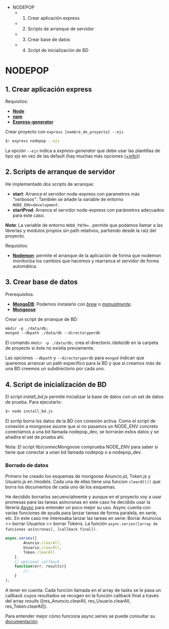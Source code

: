 <!-- MarkdownTOC -->

- NODEPOP
    - 1. Crear aplicación express
    - 2. Scripts de arranque de servidor
    - 3. Crear base de datos
    - 4. Script de inicialización de BD

<!-- /MarkdownTOC -->

# NODEPOP

## 1. Crear aplicación express

Requisitos:
- [**Node**](https://nodejs.org/en/download/)
- [**npm**](https://docs.npmjs.com/getting-started/installing-node)
- [**Express-generator**](http://expressjs.com/en/starter/generator.html)

Crear proyecto con `express [nombre_de_proyecto] --ejs`

```sh
$> express nodepop --ejs
```

La opción `--ejs` indica a *express-generator* que debe usar las plantillas de tipo *ejs* en vez de las default (hay muchas más opciones [(+info)](http://bit.ly/21ldEfF))


## 2. Scripts de arranque de servidor

He implementado dos scripts de arranque:
- **start**: Arranca el servidor node-express con parametros más *"verbosos"*. También se añade la variable de entorno `NODE_ENV=development`.
- **startProd**: Arranca el servidor node-express con parámetros adecuados para este caso.

_**Nota**_: La variable de entorno `NODE_PATH=.` permite que podamos llamar a las librerías y módulos propios sin path relativos, partiendo desde la raíz del proyecto.


Requisitos:
- [**Nodemon**](http://bit.ly/1rpd3NC): permite el arranque de la aplicación de forma que nodemon monitoriza los cambios que hacemos y rearranca el servidor de forma automática.


## 3. Crear base de datos

Prerequisitos:
- [**MongoDB**](http://bit.ly/1rpelYR): Podemos instalarlo con [*brew*](http://bit.ly/1rpelbn) o [*manualmente*](http://bit.ly/21lhC83).
- [**Mongoose**](http://mongoosejs.com/docs/)

Crear un script de arranque de BD:

```txt
mkdir -p ./data/db;
mongod --dbpath ./data/db --directoryperdb
```

El comando `mkdir -p ./data/db;` crea el directorio */data/db* en la carpeta de proyecto si éste no existía previamente.

Las opciones `--dbpath` y `--directoryperdb` para `mongod` indican que queremos arrancar un path específico para la BD y  que si creamos más de una BD creemos un subdirectorio por cada uno.

## 4. Script de inicialización de BD
El script *install_bd.js* permite inicializar la base de datos con un set de datos de prueba. Para ejecutarlo:

```sh
$> node install_bd.js
```

El scritp borra los datos de la BD con conexión activa. Como el script de conexión a mongoose asume que si no pasamos un NODE_ENV concreto conectamos a una bd llamada nodepop_dev, se borrarán estos datos y se añadira el set de prueba ahí.



Nota: El script lib/connecMongoose comprueba NODE_ENV para saber si tiene que conectar a unan bd llamada nodepop o a nodepop_dev.

### Borrado de datos
Primero he creado los esquemas de mongoose Anuncio.jd, Token.js y Usuario.js en /models. Cada una de ellas tiene una funcion `clearAll()` que borra los documentos de cada uno de los esquemas.

He decidido borrarlos secuencialmente y aunque en el proyecto voy a usar promesas para las tareas asíncronas en este caso he decidido usar la librería [Async]() para entender un poco mejor su uso. Async cuenta con varias funciones de ayuda para lanzar tareas de forma paralela, en serie, etc. En este caso me interesaba lanzar las tareas en serie: Borrar Anuncios >> borrar Usuarios >> borrar Tokens. La función `async.series([array de funciones asíncronas], [callback final])`. 

```javascript
async.series([
        Anuncio.clearAll,
        Usuario.clearAll,
        Token.clearAll
    ],
    // optional callback
    function(err, results){
        //...
    }
);
```

A tener en cuenta: Cada función llamada en el array de tasks se le pasa un callback cuyos resultados se recogen en la función callback final a través del array *results* ([res_Anuncio.clearAll, res_Usuario.clearAll, res_Token.clearAll]).

Para entender mejor cómo funciona async.series se puede consultar su [documentación](http://bit.ly/1pSUUX1)

